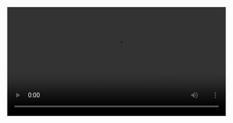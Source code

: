
<video width="100%" controls controlslist="nodownload nofullscreen noremoteplayback" disablePictureInPicture>
  <source src="https://api.keepwork.com/ts-storage/siteFiles/15751/raw#22追风少年-3.webm" type="video/webm" />
  <source src="https://api.keepwork.com/ts-storage/siteFiles/15752/raw#22追风少年-3.mp4" type="video/mp4" />
   
  你的浏览器不支持播放
</video>
<style>
video::-webkit-media-controls-fullscreen-button { display: none; } 
</style>